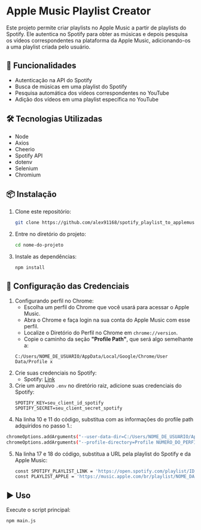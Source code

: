 # Apple Music Playlist Creator

Este projeto permite criar playlists no Apple Music a partir de playlists do Spotify. Ele autentica no Spotify para obter as músicas e depois pesquisa os vídeos correspondentes na plataforma da Apple Music, adicionando-os a uma playlist criada pelo usuário.

## 🚀 Funcionalidades
- Autenticação na API do Spotify
- Busca de músicas em uma playlist do Spotify
- Pesquisa automática dos vídeos correspondentes no YouTube
- Adição dos vídeos em uma playlist específica no YouTube

## 🛠️ Tecnologias Utilizadas
- Node
- Axios
- Cheerio
- Spotify API
- dotenv
- Selenium
- Chromium

## 📦 Instalação
1. Clone este repositório:
   ```sh
   git clone https://github.com/alex91168/spotify_playlist_to_applemusic.git
   ```
2. Entre no diretório do projeto:
   ```sh
   cd nome-do-projeto
   ```
3. Instale as dependências:
   ```sh
   npm install
   ```

## 🔑 Configuração das Credenciais
1. Configurando perfil no Chrome: 
    - Escolha um perfil do Chrome que você usará para acessar o Apple Music.
    - Abra o Chrome e faça login na sua conta do Apple Music com esse perfil.
    - Localize o Diretório do Perfil no Chrome em `chrome://version`.
    - Copie o caminho da seção **"Profile Path"**, que será algo semelhante a: 
    ```path
    C:/Users/NOME_DE_USUARIO/AppData/Local/Google/Chrome/User Data/Profile x
    ``` 
2. Crie suas credenciais no Spotify:
   - Spotify: [Link](https://developer.spotify.com/dashboard)
3. Crie um arquivo `.env` no diretório raiz, adicione suas credenciais do Spotify:
   ```env
   SPOTIFY_KEY=seu_client_id_spotify
   SPOTIFY_SECRET=seu_client_secret_spotify
   ```
4. Na linha 10 e 11 do código, substitua com as informações do profile path adquiridos no passo 1.:
```sh
chromeOptions.addArguments("--user-data-dir=C:/Users/NOME_DE_USUARIO/AppData/Local/Google/Chrome/User Data"); 
chromeOptions.addArguments("--profile-directory=Profile NUMERO_DO_PERFIL");
```
5. Na linha 17 e 18 do código, substitua a URL pela playlist do Spotify e da Apple Music:
   ```sh
   const SPOTIFY_PLAYLIST_LINK = 'https://open.spotify.com/playlist/ID_DA_PLAYLIST';
   const PLAYLIST_APPLE = 'https://music.apple.com/br/playlist/NOME_DA_PLAYLIST/ID_DA_PLAYLIST';
   ```

## ▶️ Uso
Execute o script principal:
```sh
npm main.js
```
